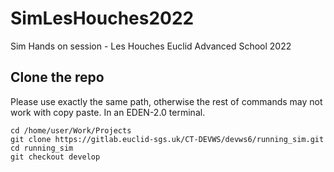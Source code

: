 # SimLesHouches2022
Sim Hands on session - Les Houches Euclid Advanced School 2022

## Clone the repo

Please use exactly the same path, otherwise the rest of commands may not work with copy paste. In an EDEN-2.0 terminal.

	cd /home/user/Work/Projects
	git clone https://gitlab.euclid-sgs.uk/CT-DEVWS/devws6/running_sim.git
	cd running_sim
	git checkout develop


